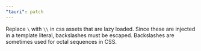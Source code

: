 ```yaml
---
"tauri": patch
---
```


Replace `\` with `\\` in css assets that are lazy loaded. Since these are injected in a template literal, backslashes must be escaped. Backslashes are sometimes used for octal sequences in CSS.
